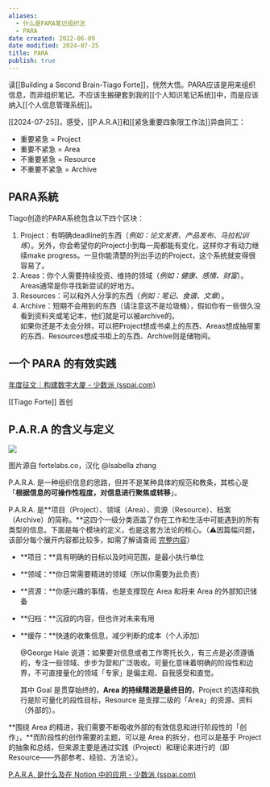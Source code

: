```yaml
---
aliases:
  - 什么是PARA笔记组织法
  - PARA
date created: 2022-06-09
date modified: 2024-07-25
title: PARA
publish: true
---
```


读[[Building a Second Brain-Tiago Forte]]，恍然大悟。PARA应该是用来组织信息，而非组织笔记。不应该生搬硬套到我的[[个人知识笔记系统]]中，而是应该纳入[[个人信息管理系统]]。

[[2024-07-25]]，感受，[[P.A.R.A]]和[[紧急重要四象限工作法]]异曲同工：

- 重要紧急 = Project
- 重要不紧急 = Area
- 不重要紧急 = Resource
- 不重要不紧急 = Archive

## PARA系統

Tiago创造的PARA系统包含以下四个区块：

1. Project：有明确deadline的东西（*例如：论文发表、产品发布、马拉松训练*）。另外，你会希望你的Project小到每一周都能有变化，这样你才有动力继续make progress。一旦你能清楚的列出手边的Project，这个系统就变得很容易了。
2. Areas：你个人需要持续投资、维持的领域（*例如：健康、感情、财富*）。Areas通常是你寻找新尝试的好地方。
3. Resources：可以和外人分享的东西（*例如：笔记、食谱、文章*）。
4. Archive：短期不会用到的东西（请注意这不是垃圾桶），假如你有一些很久没看到资料夹或笔记本，他们就是可以被archive的。  
如果你还是不太会分辨，可以把Project想成书桌上的东西、Areas想成抽屉里的东西、Resources想成书柜上的东西、Archive则是储物间。

## 一个 PARA 的有效实践

[年度征文｜构建数字大厦 - 少数派 (sspai.com)](https://sspai.com/post/71707)

[[Tiago Forte]] 首创

## P.A.R.A 的含义与定义

![](https://img2.oldwinter.top/PARA_image_1.png)

图片源自 fortelabs.co，汉化 @Isabella zhang

P.A.R.A. 是一种组织信息的思路，但并不是某种具体的规范和教条，其核心是「**根据信息的可操作性程度，对信息进行聚焦或转移**」。

P.A.R.A. 是**项目（Project）、领域（Area）、资源（Resource）、档案（Archive）的简称。**这四个一级分类涵盖了你在工作和生活中可能遇到的所有类型的信息。下面是每个模块的定义，也是这套方法论的核心。（⚠️因篇幅问题，该部分每个展开内容都比较多，如需了解请查阅 [完整内容](https://index.pmthinking.com/P-A-R-A-Notion-19909e5aac3049d887197dcfb1e97fd5)）

- **项目：**具有明确的目标以及时间范围，是最小执行单位
- **领域：**你日常需要精进的领域（所以你需要为此负责）
- **资源：**你感兴趣的事情，也是支撑现在 Area 和将来 Area 的外部知识储备
- **归档：**沉寂的内容，但也许对未来有用
- **缓存：**快速的收集信息，减少判断的成本（个人添加）

  @George Hale 说道：如果要对信息或者工作寄托长久，有三点是必须遵循的，专注一些领域、步步为营和广泛吸收。可量化意味着明确的阶段性和边界，不可直接量化的领域「专家」是偏主观、自我感受和直觉。

  其中 Goal 是贯穿始终的，**Area 的持续精进是最终目的**，Project 的选择和执行是阶可量化的段性目标，Resource 是支撑二级的「Area」的资源、资料（外部的）。

**围绕 Area 的精进，我们需要不断吸收外部的有效信息和进行阶段性的「创作」，**而阶段性的创作需要的主题，可以是 Area 的拆分，也可以是基于 Project 的抽象和总结，但来源主要是通过实践（Project）和理论来进行的（即 Resource——外部参考、经验、方法论）。

[P.A.R.A. 是什么及在 Notion 中的应用 - 少数派 (sspai.com)](https://sspai.com/post/61459)